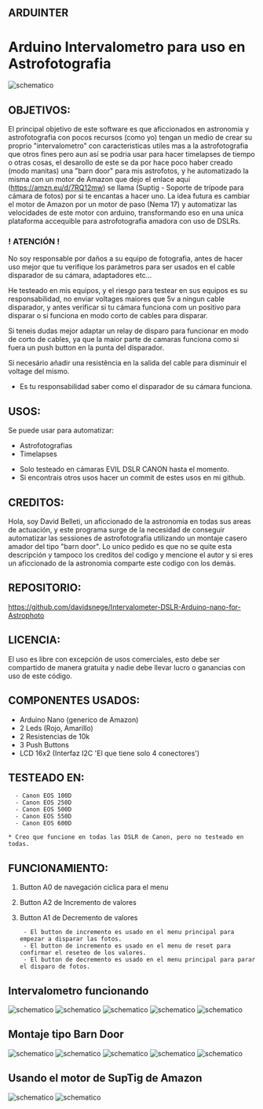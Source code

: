 ## ARDUINTER 

# Arduino Intervalometro para uso en Astrofotografia

![schematico](https://github.com/davidsnege/Intervalometer-DSLR-Arduino-nano-for-Astrophoto/blob/main/images/Schema.png)

## OBJETIVOS:

  El principal objetivo de este software es que aficcionados en astronomia y astrofotografia con pocos recursos (como yo)
  tengan un medio de crear su proprio "intervalometro" con caracteristicas utiles mas a la astrofotografia que otros fines
  pero aun así se podria usar para hacer timelapses de tiempo o otras cosas, el desarollo de este se da por hace poco haber
  creado (modo manitas) una "barn door" para mis astrofotos, y he automatizado la misma con un motor de Amazon que dejo el
  enlace aqui (https://amzn.eu/d/7RQ12mw) se llama (Suptig - Soporte de trípode para cámara de fotos) por si te encantas
  a hacer uno. La idea futura es cambiar el motor de Amazon por un motor de paso (Nema 17) y automatizar las velocidades
  de este motor con arduino, transformando eso en una unica plataforma accequible para astrofotografia amadora con uso de
  DSLRs.

### ! ATENCIÓN !

  No soy responsable por daños a su equipo de fotografia, antes de hacer uso mejor que tu verifique los parámetros para
  ser usados en el cable disparador de su cámara, adaptadores etc...
  
  He testeado en mis equipos, y el riesgo para testear en sus equipos es su responsabilidad, no enviar voltages maiores que 
  5v a ningun cable disparador, y antes verificar si tu cámara funciona com un positivo para disparar o si funciona en modo
  corto de cables para disparar.

  Si teneis dudas mejor adaptar un relay de disparo para funcionar en modo de corto de cables, ya que la maior parte de camaras
  funciona como si fuera un push button en la punta del disparador.

  Si necesário añadir una resistência en la salida del cable para disminuir el voltage del mismo.

  * Es tu responsabilidad saber como el disparador de su cámara funciona.

## USOS:

  Se puede usar para automatizar:

  - Astrofotografias
  - Timelapses

  * Solo testeado en cámaras EVIL DSLR CANON hasta el momento.
  * Si encontrais otros usos hacer un commit de estes usos en mi github.

## CREDITOS:

  Hola, soy David Belleti, un aficcionado de la astronomia en todas sus areas de actuación, y este programa surge de la 
  necesidad de conseguir automatizar las sessiones de astrofotografia utilizando un montaje casero amador del tipo
  "barn door". Lo unico pedido es que no se quite esta descripción y tampoco los creditos del codigo y mencione el 
  autor y si eres un aficcionado de la astronomia comparte este codigo con los demás.

## REPOSITORIO:

  https://github.com/davidsnege/Intervalometer-DSLR-Arduino-nano-for-Astrophoto

## LICENCIA:

  El uso es libre con excepción de usos comerciales, esto debe ser compartido de manera gratuita y nadie debe llevar
  lucro o ganancias con uso de este código.

## COMPONENTES USADOS:

  - Arduino Nano (generico de Amazon)
  - 2 Leds (Rojo, Amarillo)
  - 2 Resistencias de 10k
  - 3 Push Buttons
  - LCD 16x2 (Interfaz I2C 'El que tiene solo 4 conectores')

## TESTEADO EN:
    
      - Canon EOS 100D
      - Canon EOS 250D
      - Canon EOS 500D
      - Canon EOS 550D
      - Canon EOS 600D

    * Creo que funcione en todas las DSLR de Canon, pero no testeado en todas.

## FUNCIONAMIENTO:

1. Button A0 de navegación ciclica para el menu
1. Button A2 de Incremento de valores
1. Button A1 de Decremento de valores

        - El button de incremento es usado en el menu principal para empezar a disparar las fotos.
        - El button de incremento es usado en el menu de reset para confirmar el reseteo de los valores.
        - El button de decremento es usado en el menu principal para parar el disparo de fotos.

## Intervalometro funcionando

![schematico](https://github.com/davidsnege/Intervalometer-DSLR-Arduino-nano-for-Astrophoto/blob/main/images/IMG_20231015_211219.jpg)
![schematico](https://github.com/davidsnege/Intervalometer-DSLR-Arduino-nano-for-Astrophoto/blob/main/images/IMG_20231015_211234.jpg)
![schematico](https://github.com/davidsnege/Intervalometer-DSLR-Arduino-nano-for-Astrophoto/blob/main/images/IMG_20231015_211238.jpg)
![schematico](https://github.com/davidsnege/Intervalometer-DSLR-Arduino-nano-for-Astrophoto/blob/main/images/IMG_20231015_211246.jpg)
![schematico](https://github.com/davidsnege/Intervalometer-DSLR-Arduino-nano-for-Astrophoto/blob/main/images/IMG_20231015_211253.jpg)

## Montaje tipo Barn Door

![schematico](https://github.com/davidsnege/Intervalometer-DSLR-Arduino-nano-for-Astrophoto/blob/main/images/IMG_20231013_234032.jpg)
![schematico](https://github.com/davidsnege/Intervalometer-DSLR-Arduino-nano-for-Astrophoto/blob/main/images/IMG_20231013_234036.jpg)
![schematico](https://github.com/davidsnege/Intervalometer-DSLR-Arduino-nano-for-Astrophoto/blob/main/images/IMG_20231013_234040.jpg)
![schematico](https://github.com/davidsnege/Intervalometer-DSLR-Arduino-nano-for-Astrophoto/blob/main/images/IMG_20231013_234045.jpg)
![schematico](https://github.com/davidsnege/Intervalometer-DSLR-Arduino-nano-for-Astrophoto/blob/main/images/IMG_20231013_234050.jpg)

## Usando el motor de SupTig de Amazon

![schematico](https://github.com/davidsnege/Intervalometer-DSLR-Arduino-nano-for-Astrophoto/blob/main/images/WhatsApp%20Image%202023-10-19%20at%2014.44.10.jpeg)
![schematico](https://github.com/davidsnege/Intervalometer-DSLR-Arduino-nano-for-Astrophoto/blob/main/images/WhatsApp%20Image%202023-10-19%20at%2014.44.11.jpeg)
